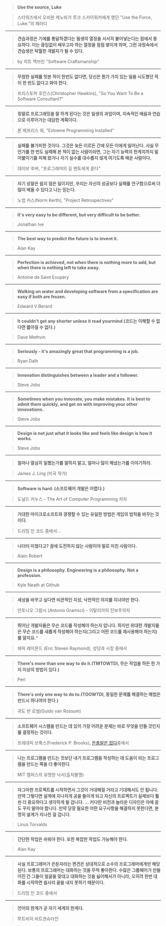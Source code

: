 >**Use the source, Luke** 

>스타워즈에서 오비완 케노비가 루크 스카이워커에게 했던 "Use the Force, Luke."의 패러디

--------

>**견습과정은 기예를 통달하겠다는 필생의 열정을 서서히 불어넣는다는 점에서 중요하다. 이는 끊임없이 배우고자 하는 열정을 점점 쌓이게 하며, 그런 과정속에서 견습생은 탁월한 개발자가 될 수 있다.**

>by 피트 맥브린 "Software Craftsmanship"

--------

>**무참한 실패를 맛본 적이 한번도 없다면, 당신은 뭔가 가치 있는 일을 시도했던 적이 한 번도 없다고 봐야 한다.**

>프리스토퍼 호킨스(Christopher Hawkins), "So You Want To Be a Software Consultant?"

--------

>**정말로 프로그래밍을 잘 하게 된다는 것은 일생의 과업이며, 지속적인 배움과 연습으로 이루어가는 대담한 계획이다.**

>론 제프리스 외, "Extreme Programming Installed"

--------

>**실패틑 불가피한 것이다. 그것은 늦든 이르든 간에 모든 이에게 일어난다. 사실 무언가를 한 번도 실패해 본 적이 없는 사람이라면, 그는 자기 능력의 한계치까지 밀어붙이기를 피해 왔거나 자기 실수를 대수롭지 않게 여기도록 배운 사람이다.**

>데이브 후버, "프로그래머의 길 멘토에게 묻다"

--------

>**자기 성찰은 쉽지 않은 일이지만, 우리는 자신의 성공보다 실패를 연구함으로써 더 많이 배울 수 있다고 나는 믿는다.**

>노엄 커스(Norm Kerth), "Project Retrospectives"

--------

>**It's very easy to be different, but very difficult to be better.**

>Jonathan Ive

--------

>**The best way to predict the future is to invent it.**

>Alan Kay 

--------

>**Perfection is achieved, not when there is nothing more to add, but when there is nothing left to take away.**

>Antoine de Saint Exupéry

--------

>**Walking on water and developing software from a specification are easy if both are frozen.**

>Edward V Berard

--------

>**It couldn't get any shorter unless it read yourmind (코드는 이해할 수 없다면 짧아질 수 없다.)**

>Dave Methvin

--------

>**Seriously - it's amazingly great that programming is a job.**

>Ryan Dalh

--------

>**Innovation distinguishes between a leader and a follower.**

>Steve Jobs

--------

>**Sometimes when you innovate, you make mistakes. It is best to admit them quickly, and get on with improving your other innovations.**

>Steve Jobs

--------

>**Design is not just what it looks like and feels like design is how it works.**

>Steve Jobs

--------

>**얼마나 열심히 일했는가를 말하지 말고, 얼마나 많이 해냈는가를 이야기하라.**

>James J. Ling (미국 작가)

--------

>**Software is hard. (소프트웨어 개발은 어렵다.)**

>도널드 커누스 - The Art of Computer Programming 저자

--------

>**거대한 마이크로소프트와 경쟁할 수 있는 유일한 방법은 게임의 법칙을 바꾸는 것이다.**

>드리밍 인 코드 중에서...

--------

>**나더러 미쳤다고? 꿈에 도전하지 않는 사람이야 말로 미친 사람이다.**

>Alain Robert

--------

>**Design is a philosophy. Engineering is a philosophy. Not a profession.**

>Kyle Neath at Github

--------

>**세상을 바꾸고 싶다면 비관적인 지성, 낙천적인 의지를 지녀야만 한다.**

> 안토니오 그람시 (Antonio Gramsci) - 이탈리아의 진보주의자

--------

>**뛰어난 개발자들은 무슨 코드를 작성해야 하는지 압니다. 하지만 위대한 개발자들은 무슨 코드를 새롭게 작성해야 하는지(그리고 어떤 코드를 재사용해야 하는지)를 알지요.***

>에릭 레이몬드 (Eric Steven Raymond), 성당과 시장 중에서

--------

>**There's more than one way to do it.(TMTOWTDI, 무슨 작업을 하든 한 가지 이상의 방법이 있다.)**

> Perl

--------

>**There's only one way to do to.(TOOWTDI, 동일한 문제를 해결하는 해법은 반드시 하나여야 한다.)**

>귀도 반 로썸(Guido van Rossum)

--------

>**소프트웨어 시스템을 만드는 데 있어 가장 어려운 문제는 바로 무엇을 만들 것인지를 결정하는 것이다.**

>프레데릭 브룩스(Frederick P. Brooks), [은총알은 없다](http://www.cs.nott.ac.uk/~cah/G51ISS/Documents/NoSilverBullet.html)중에서

--------

>**나는 프로그램을 만드는 것보단 내가 프로그램을 작성하는 데 도움이 되는 프로그램을 만드는 쪽을 더 좋아한다.**

>MIT 캠퍼스의 유명한 낙서(출처불명)

--------

>**자그마한 프로젝트를 시작하면서 그것이 거대해질 거라고 기대해서도 안 됩니다. 만약 그렇다면 설계에 지나치게 공을 들이게 되고 자신의 프로젝트가 실제보다 훨씬 더 중요하다고 생각하게 될 겁니다. ... 커다란 비전과 놀라운 디자인은 아예 꿈도 꾸지 말아야 합니다. 만약 당장 필요한 어떤 요구사항을 해결하지 못한다면, 분명히 설계가 지나친 걸 겁니다.**

>Linus Torvalds

--------

>**간단한 작업은 쉬워야 한다. 또한 복잡한 작업도 가능해야 한다.**

>Alan Kay 

--------

>**사실 프로그래머가 은둔자라는 편견은 상대적으로 소수의 프로그래머에게만 해당된다. 보통의 프로그래머는 대화하는 것을 무척 좋아한다. 수많은 그룹웨어가 만들어진 건 그들이 얼굴을 맞대고 대화하는 것을 싫어해서가 아니라, 오히려 한번 대화를 시작하면 쉽사리 끝을 내지 못하기 때문이다.**

>드리밍 인 코드 중에서

--------

>**언어의 한계가 곧 자기 세계의 한계다.**

> 루트비히 비트겐슈타인